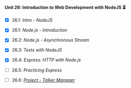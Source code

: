 #### Unit 26: Introduction to Web Development with NodeJS :hourglass_flowing_sand:

- [X] 26.1: _Intro - NodeJS_
- [X] 26.1: _Node.js - Introduction_
- [X] 26.2: _Node.js - Asynchronous Stream_
- [X] 26.3: _Tests with NodeJS_
- [X] 26.4: _Express: HTTP with Node.js_
- [ ] 26.5: _Practicing Express_
- [ ] 26.6: [_Project - Talker Manager_]()

